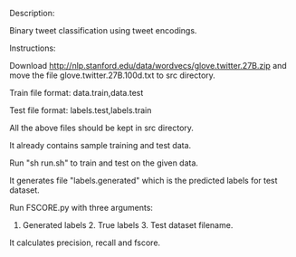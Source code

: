 Description:

Binary tweet classification using tweet encodings.

Instructions:

Download http://nlp.stanford.edu/data/wordvecs/glove.twitter.27B.zip and move the file glove.twitter.27B.100d.txt to src directory.

Train file format: data.train,data.test

Test file format: labels.test,labels.train

All the above files should be kept in src directory.

It already contains sample training and test data. 

Run "sh run.sh" to train and test on the given data. 

It generates file "labels.generated" which is the predicted labels for test dataset. 

Run FSCORE.py with three arguments:
1. Generated labels 2. True labels 3. Test dataset filename. 

It calculates precision, recall and fscore.
